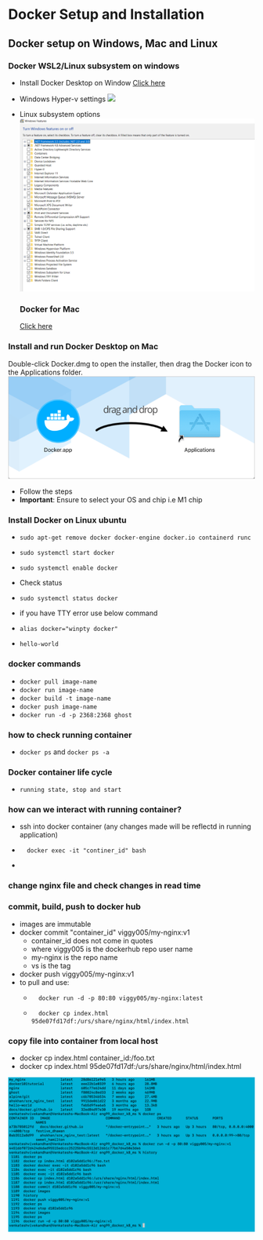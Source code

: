 # Docker Setup and Installation
## Docker setup on Windows, Mac and Linux
### Docker WSL2/Linux subsystem on windows

- Install Docker Desktop on Window [Click here](https://docs.docker.com/desktop/windows/install/)
- Windows Hyper-v settings
![](../images/Hyper-v-settings%20(2).png)
- Linux subsystem options 
![](images/docker_settings.png)

  ### Docker for Mac
  [Click here](https://docs.docker.com/desktop/mac/install/)

### Install and run Docker Desktop on Mac
Double-click Docker.dmg to open the installer, then drag the Docker icon to the Applications folder.
![](images/docker-app-drag.png)

- Follow the steps
-  **Important**: Ensure to select your OS and chip i.e M1 chip

### Install Docker on Linux ubuntu
- `sudo apt-get remove docker docker-engine docker.io containerd runc`
- `sudo systemctl start docker`
- `sudo systemctl enable docker`
- Check status
- `sudo systemctl status docker`
- if you have TTY error use below command
- `alias docker="winpty docker"`



- `hello-world` 
### docker commands 
- `docker pull image-name`
- `docker run image-name`
- `docker build -t image-name`
- `docker push image-name`
- `docker run -d -p 2368:2368 ghost`
### how to check running container
- `docker ps` and `docker ps -a` 

### Docker container life cycle 
- `running state, stop and start`
  
### how can we interact with running container?
- ssh into docker container (any changes made will be reflectd in running application)
-       docker exec -it "continer_id" bash
-
### change nginx file and check changes in read time

### commit, build, push to docker hub
- images are immutable
- docker commit "container_id" viggy005/my-nginx:v1
  - container_id does not come in quotes
  - where viggy005 is the dockerhub repo user name
  - my-nginx is the repo name
  - vs is the tag
- docker push viggy005/my-nginx:v1
- to pull and use:
  -       docker run -d -p 80:80 viggy005/my-nginx:latest
  -       docker cp index.html 95de07fd17df:/urs/share/nginx/html/index.html


### copy file into container from local host
-  docker cp index.html container_id:/foo.txt
-   docker cp index.html 95de07fd17df:/urs/share/nginx/html/index.html

![](images/history.png)






